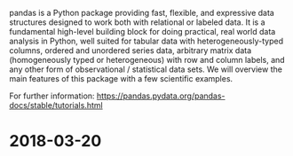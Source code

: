 pandas is a Python package providing fast, flexible, and expressive data structures designed to work both with relational or labeled data. It is a fundamental high-level building block for doing practical, real world data analysis in Python, well suited for tabular data with heterogeneously-typed columns, ordered and unordered series data, arbitrary matrix data (homogeneously typed or heterogeneous) with row and column labels, and any other form of observational / statistical data sets.
We will overview the main features of this package with a few scientific examples.

For further information: https://pandas.pydata.org/pandas-docs/stable/tutorials.html
# 2018-03-20
